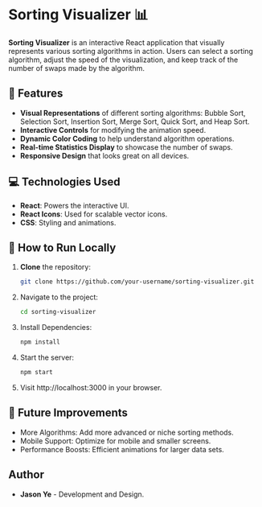 # Sorting Visualizer 📊

**Sorting Visualizer** is an interactive React application that visually represents various sorting algorithms in action. Users can select a sorting algorithm, adjust the speed of the visualization, and keep track of the number of swaps made by the algorithm.

## 🌟 Features

- **Visual Representations** of different sorting algorithms: Bubble Sort, Selection Sort, Insertion Sort, Merge Sort, Quick Sort, and Heap Sort.
- **Interactive Controls** for modifying the animation speed.
- **Dynamic Color Coding** to help understand algorithm operations.
- **Real-time Statistics Display** to showcase the number of swaps.
- **Responsive Design** that looks great on all devices.

## 💻 Technologies Used

- **React**: Powers the interactive UI.
- **React Icons**: Used for scalable vector icons.
- **CSS**: Styling and animations.

## 🚀 How to Run Locally

1. **Clone** the repository:
   ```bash
   git clone https://github.com/your-username/sorting-visualizer.git
   ```
   
2. Navigate to the project:
   ```bash
   cd sorting-visualizer
   ```
   
3. Install Dependencies:
   ```bash
   npm install
   ```

4. Start the server:
   ```bash
   npm start
   ```

5. Visit http://localhost:3000 in your browser.


## 🔮 Future Improvements
- More Algorithms: Add more advanced or niche sorting methods.
- Mobile Support: Optimize for mobile and smaller screens.
- Performance Boosts: Efficient animations for larger data sets.

## Author
- **Jason Ye** - Development and Design.

